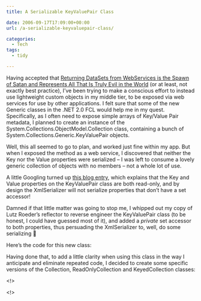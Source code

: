 ```yaml
---
title: A Serializable KeyValuePair Class

date: 2006-09-17T17:09:00+00:00
url: /a-serializable-keyvaluepair-class/

categories:
  - Tech
tags:
  - tidy

---
```

<!--kg-card-begin: html-->

Having accepted that [Returning DataSets from WebServices is the Spawn of Satan and Represents All That Is Truly Evil in the World][1] (or at least, not exactly best practice), I&#8217;ve been trying to make a conscious effort to instead use lightweight custom objects in my middle tier, to be exposed via web services for use by other applications. I felt sure that some of the new Generic classes in the .NET 2.0 FCL would help me in my quest. Specifically, as I often need to expose simple arrays of Key/Value Pair metadata, I planned to create an instance of the&nbsp; System.Collections.ObjectModel.Collection class, containing a bunch of System.Collections.Generic.KeyValuePair objects.&nbsp;

Well, this all seemed to go to plan, and worked just fine within my app. But when I exposed the method as a web service, I discovered that neither the Key nor the Value properties were serialized &#8211; I was left to consume a lovely generic collection of objects with no members &#8211; not a whole lot of use.

A little Googling turned up [this blog entry][2], which explains that the Key and Value properties on the KeyValuePair class are both read-only, and by design the XmlSerializer will not serialize properties that don&#8217;t have a set accessor!

Damned if that little matter was going to stop me, I whipped out my copy of Lutz Roeder&#8217;s reflector to reverse engineer the KeyValuePair class (to be honest, I could have guessed most of it), and added a <span style="font-style: italic;">private</span> set accessor to both properties, thus persuading the XmlSerializer to, well, do some serializing 🙂

Here&#8217;s the code for this new class:



Having done that, to add a little clarity when using this class in the way I anticipate and eliminate repeated code, I decided to create some specific versions of the Collection, ReadOnlyCollection and KeyedCollection classes:



<!>



<!>

<!--kg-card-end: html-->

 [1]: http://www.hanselman.com/blog/ReturningDataSetsFromWebServicesIsTheSpawnOfSatanAndRepresentsAllThatIsTrulyEvilInTheWorld.aspx
 [2]: http://blogs.msdn.com/seshadripv/archive/2005/11/02/488273.aspx